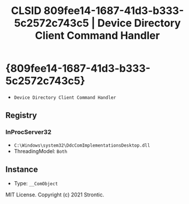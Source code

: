 ﻿---
title: "CLSID 809fee14-1687-41d3-b333-5c2572c743c5 | Device Directory Client Command Handler"
excerpt: What is COM-Object CLSID 809fee14-1687-41d3-b333-5c2572c743c5?
---

# {809fee14-1687-41d3-b333-5c2572c743c5}

* `Device Directory Client Command Handler`

## Registry


### InProcServer32

* `C:\Windows\system32\DdcComImplementationsDesktop.dll`
* ThreadingModel: `Both`

## Instance

* Type: `__ComObject`

MIT License. Copyright (c) 2021 Strontic.


